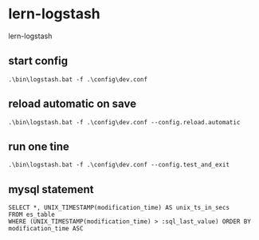 # lern-logstash
lern-logstash

## start config 

````
.\bin\logstash.bat -f .\config\dev.conf
````

##  reload automatic on save
````
.\bin\logstash.bat -f .\config\dev.conf --config.reload.automatic
````

## run one tine 
````
.\bin\logstash.bat -f .\config\dev.conf --config.test_and_exit
````



## mysql statement
````
SELECT *, UNIX_TIMESTAMP(modification_time) AS unix_ts_in_secs 
FROM es_table 
WHERE (UNIX_TIMESTAMP(modification_time) > :sql_last_value) ORDER BY modification_time ASC
````
